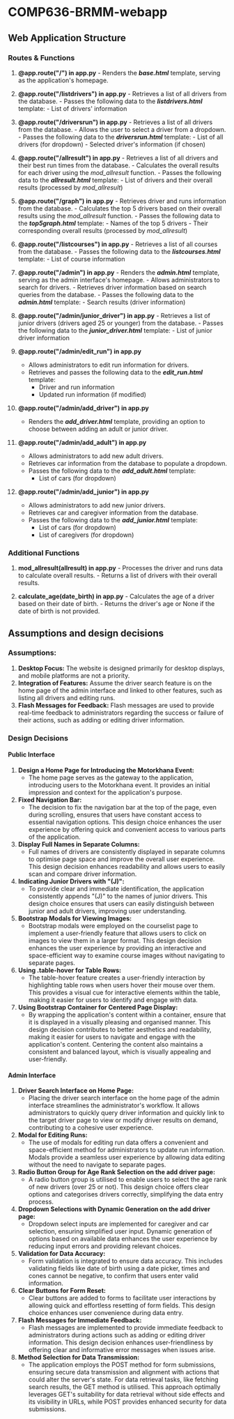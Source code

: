 # COMP636-BRMM-webapp
## Web Application Structure
### Routes & Functions

1. **@app.route("/") in app.py**
       - Renders the ***base.html*** template, serving as the application's homepage.

2. **@app.route("/listdrivers") in app.py**
       - Retrieves a list of all drivers from the database.
       - Passes the following data to the ***listdrivers.html*** template:
         - List of drivers' information

3. **@app.route("/driversrun") in app.py**
       - Retrieves a list of all drivers from the database.
       - Allows the user to select a driver from a dropdown.
       - Passes the following data to the ***driversrun.html*** template:
         - List of all drivers (for dropdown)
         - Selected driver's information (if chosen)

5. **@app.route("/allresult") in app.py**
       - Retrieves a list of all drivers and their best run times from the database.
       - Calculates the overall results for each driver using the *mod_allresult* function.
       - Passes the following data to the ***allresult.html*** template:
         - List of drivers and their overall results (processed by *mod_allresult*)

6. **@app.route("/graph") in app.py**
       - Retrieves driver and runs information from the database.
       - Calculates the top 5 drivers based on their overall results using the *mod_allresult* function.
       - Passes the following data to the ***top5graph.html*** template:
         - Names of the top 5 drivers
         - Their corresponding overall results (processed by *mod_allresult*)

7. **@app.route("/listcourses") in app.py**
       - Retrieves a list of all courses from the database.
       - Passes the following data to the ***listcourses.html*** template:
         - List of course information

8. **@app.route("/admin") in app.py**
       - Renders the ***admin.html*** template, serving as the admin interface's homepage.
       - Allows administrators to search for drivers.
       - Retrieves driver information based on search queries from the database.
       - Passes the following data to the ***admin.html*** template:
         - Search results (driver information)

9. **@app.route("/admin/junior_driver") in app.py**
       - Retrieves a list of junior drivers (drivers aged 25 or younger) from the database.
       - Passes the following data to the ***junior_driver.html*** template:
         - List of junior driver information

10. **@app.route("/admin/edit_run") in app.py**
       - Allows administrators to edit run information for drivers.
       - Retrieves and passes the following data to the ***edit_run.html*** template:
         - Driver and run information
         - Updated run information (if modified)

11. **@app.route("/admin/add_driver") in app.py**
       - Renders the ***add_driver.html*** template, providing an option to choose between adding an adult or junior driver.

12. **@app.route("/admin/add_adult") in app.py**
       - Allows administrators to add new adult drivers.
       - Retrieves car information from the database to populate a dropdown.
       - Passes the following data to the ***add_adult.html*** template:
         - List of cars (for dropdown)

13. **@app.route("/admin/add_junior") in app.py**
       - Allows administrators to add new junior drivers.
       - Retrieves car and caregiver information from the database.
       - Passes the following data to the ***add_junior.html*** template:
         - List of cars (for dropdown)
         - List of caregivers (for dropdown)

### Additional Functions
1. **mod_allresult(allresult) in app.py**
       - Processes the driver and runs data to calculate overall results.
       - Returns a list of drivers with their overall results.

2. **calculate_age(date_birth) in app.py**
       - Calculates the age of a driver based on their date of birth.
       - Returns the driver's age or None if the date of birth is not provided.


## Assumptions and design decisions
### Assumptions:
1. **Desktop Focus:** The website is designed primarily for desktop displays, and mobile platforms are not a priority.
2. **Integration of Features:** Assume the driver search feature is on the home page of the admin interface and linked to other features, such as listing all drivers and editing runs.
3. **Flash Messages for Feedback:** Flash messages are used to provide real-time feedback to administrators regarding the success or failure of their actions, such as adding or editing driver information.

### Design Decisions
#### Public Interface
1. **Design a Home Page for Introducing the Motorkhana Event:**
     - The home page serves as the gateway to the application, introducing users to the Motorkhana event. It provides an initial impression and context for the application's purpose.
2. **Fixed Navigation Bar:**
     - The decision to fix the navigation bar at the top of the page, even during scrolling, ensures that users have constant access to essential navigation options. This design choice enhances the user experience by offering quick and convenient access to various parts of the application.
3. **Display Full Names in Separate Columns:**
     - Full names of drivers are consistently displayed in separate columns to optimise page space and improve the overall user experience. This design decision enhances readability and allows users to easily scan and compare driver information.
4. **Indicating Junior Drivers with "(J)":**
     - To provide clear and immediate identification, the application consistently appends "(J)" to the names of junior drivers. This design choice ensures that users can easily distinguish between junior and adult drivers, improving user understanding.
5. **Bootstrap Modals for Viewing Images:**
     - Bootstrap modals were employed on the courselist page to implement a user-friendly feature that allows users to click on images to view them in a larger format. This design decision enhances the user experience by providing an interactive and space-efficient way to examine course images without navigating to separate pages.
6. **Using .table-hover for Table Rows:**
     - The table-hover feature creates a user-friendly interaction by highlighting table rows when users hover their mouse over them. This provides a visual cue for interactive elements within the table, making it easier for users to identify and engage with data.
7. **Using Bootstrap Container for Centered Page Display:**
     - By wrapping the application's content within a container, ensure that it is displayed in a visually pleasing and organised manner. This design decision contributes to better aesthetics and readability, making it easier for users to navigate and engage with the application's content. Centering the content also maintains a consistent and balanced layout, which is visually appealing and user-friendly.

#### Admin Interface
1. **Driver Search Interface on Home Page:**
     - Placing the driver search interface on the home page of the admin interface streamlines the administrator's workflow. It allows administrators to quickly query driver information and quickly link to the target driver page to view or modify driver results on demand, contributing to a cohesive user experience.
2. **Modal for Editing Runs:**
     - The use of modals for editing run data offers a convenient and space-efficient method for administrators to update run information. Modals provide a seamless user experience by allowing data editing without the need to navigate to separate pages.
3. **Radio Button Group for Age Rank Selection on the add driver page:**
     - A radio button group is utilised to enable users to select the age rank of new drivers (over 25 or not). This design choice offers clear options and categorises drivers correctly, simplifying the data entry process.
4. **Dropdown Selections with Dynamic Generation on the add driver page:**
     - Dropdown select inputs are implemented for caregiver and car selection, ensuring simplified user input. Dynamic generation of options based on available data enhances the user experience by reducing input errors and providing relevant choices.
5. **Validation for Data Accuracy:**
     - Form validation is integrated to ensure data accuracy. This includes validating fields like date of birth using a date picker, times and cones cannot be negative, to confirm that users enter valid information.
6. **Clear Buttons for Form Reset:**
     - Clear buttons are added to forms to facilitate user interactions by allowing quick and effortless resetting of form fields. This design choice enhances user convenience during data entry.
7. **Flash Messages for Immediate Feedback:**
     - Flash messages are implemented to provide immediate feedback to administrators during actions such as adding or editing driver information. This design decision enhances user-friendliness by offering clear and informative error messages when issues arise.
8. **Method Selection for Data Transmission:**
     - The application employs the POST method for form submissions, ensuring secure data transmission and alignment with actions that could alter the server's state. For data retrieval tasks, like fetching search results, the GET method is utilised. This approach optimally leverages GET's suitability for data retrieval without side effects and its visibility in URLs, while POST provides enhanced security for data submissions.
